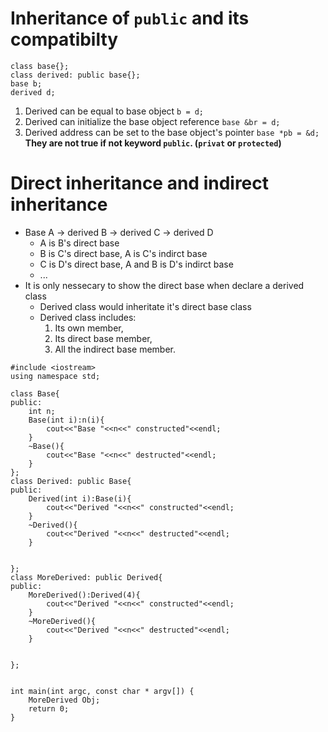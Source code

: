 # Inheritance of `public` and its compatibilty
```
class base{};
class derived: public base{};
base b;
derived d;
```
1. Derived can be equal to base object
   `b = d;`
2. Derived can initialize the base object reference
   `base &br = d;`
3. Derived address can be set to the base object's pointer
   `base *pb = &d;`
**They are not true if not keyword `public`. (`privat` or `protected`)**
# Direct inheritance and indirect inheritance
* Base A -> derived B ->  derived C -> derived D
  - A is B's direct base
  - B is C's direct base, A is C's indirct base
  - C is D's direct base, A and B is D's indirct base
  - ...
* It is only nessecary to show the direct base when declare a derived class
  - Derived class would inheritate it's direct base class
  - Derived class includes:
    1. Its own member,
    2. Its direct base member,
    3. All the indirect base member.
```
#include <iostream>
using namespace std;

class Base{
public:
    int n;
    Base(int i):n(i){
        cout<<"Base "<<n<<" constructed"<<endl;
    }
    ~Base(){
        cout<<"Base "<<n<<" destructed"<<endl;
    }
};
class Derived: public Base{
public:
    Derived(int i):Base(i){
        cout<<"Derived "<<n<<" constructed"<<endl;
    }
    ~Derived(){
        cout<<"Derived "<<n<<" destructed"<<endl;
    }

    
};
class MoreDerived: public Derived{
public:
    MoreDerived():Derived(4){
        cout<<"Derived "<<n<<" constructed"<<endl;
    }
    ~MoreDerived(){
        cout<<"Derived "<<n<<" destructed"<<endl;
    }
    
    
};


int main(int argc, const char * argv[]) {
    MoreDerived Obj;
    return 0;
}
```

